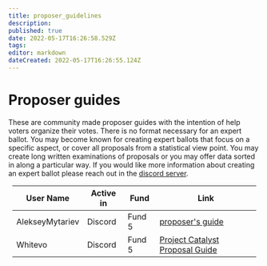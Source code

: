 ```yaml
---
title: proposer_guidelines
description: 
published: true
date: 2022-05-17T16:26:58.529Z
tags: 
editor: markdown
dateCreated: 2022-05-17T16:26:55.124Z
---
```


# Proposer guides
These are community made proposer guides with the intention of help voters organize their votes. There is no format necessary for an expert ballot. You may become known for creating expert ballots that focus on a specific aspect, or cover all proposals from a statistical view point. You may create long written examinations of proposals or you may offer data sorted in along a particular way. If you would like more information about creating an expert ballot please reach out in the [discord server](https://discord.gg/gsG8V7uZPG).

<div style="margin:0.5rem;">

| User Name | Active in | Fund   | Link                                                     |
| --------- | --------- | ------ | -------------------------------------------------------- |
| AlekseyMytariev    | Discord   | Fund 5 | [proposer's guide](https://docs.google.com/document/d/12wk6mIPxeGsw2WxqHvkTkjNj_wCIx46AgTNPVX3-38o/edit?usp=drivesdk)|
| Whitevo    | Discord   | Fund 5 | [Project Catalyst Proposal Guide](https://drive.google.com/file/d/1mNTonded0ESrzSFLGS0G17GuSs2a98kZ/view?usp=sharing)|
</div>
